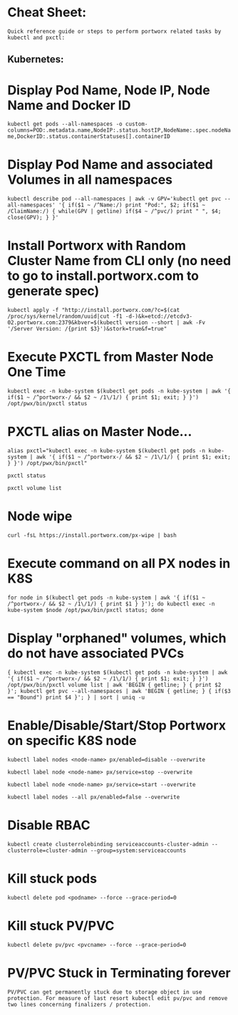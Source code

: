 # Cheat Sheet:

    Quick reference guide or steps to perform portworx related tasks by kubectl and pxctl:

## Kubernetes:

# Display Pod Name, Node IP, Node Name and Docker ID
`kubectl get pods --all-namespaces -o custom-columns=POD:.metadata.name,NodeIP:.status.hostIP,NodeName:.spec.nodeName,DockerID:.status.containerStatuses[].containerID`

# Display Pod Name and associated Volumes in all namespaces
`kubectl describe pod --all-namespaces | awk -v GPV='kubectl get pvc --all-namespaces' '{ if($1 ~ /^Name:/) print "Pod:", $2; if($1 ~ /ClaimName:/) { while(GPV | getline) if($4 ~ /^pvc/) print " ", $4; close(GPV); } }'`

# Install Portworx with Random Cluster Name from CLI only (no need to go to install.portworx.com to generate spec)
`kubectl apply -f "http://install.portworx.com/?c=$(cat /proc/sys/kernel/random/uuid|cut -f1 -d-)&k=etcd://etcdv3-02.portworx.com:2379&kbver=$(kubectl version --short | awk -Fv '/Server Version: /{print $3}')&stork=true&f=true"`

# Execute PXCTL from Master Node One Time
`kubectl exec -n kube-system $(kubectl get pods -n kube-system | awk '{ if($1 ~ /^portworx-/ && $2 ~ /1\/1/) { print $1; exit; } }') /opt/pwx/bin/pxctl status`

# PXCTL alias on Master Node...
`alias pxctl="kubectl exec -n kube-system $(kubectl get pods -n kube-system | awk '{ if($1 ~ /^portworx-/ && $2 ~ /1\/1/) { print $1; exit; } }') /opt/pwx/bin/pxctl"`

`pxctl status`

`pxctl volume list`

# Node wipe
`curl -fsL https://install.portworx.com/px-wipe | bash`

# Execute command on all PX nodes in K8S
`for node in $(kubectl get pods -n kube-system | awk '{ if($1 ~ /^portworx-/ && $2 ~ /1\/1/) { print $1 } }'); do kubectl exec -n kube-system $node /opt/pwx/bin/pxctl status; done`

# Display "orphaned" volumes, which do not have associated PVCs
`{ kubectl exec -n kube-system $(kubectl get pods -n kube-system | awk '{ if($1 ~ /^portworx-/ && $2 ~ /1\/1/) { print $1; exit; } }') /opt/pwx/bin/pxctl volume list | awk 'BEGIN { getline; } { print $2 }'; kubectl get pvc --all-namespaces | awk 'BEGIN { getline; } { if($3 == "Bound") print $4 }'; } | sort | uniq -u`

# Enable/Disable/Start/Stop Portworx on specific K8S node
`kubectl label nodes <node-name> px/enabled=disable --overwrite`

`kubectl label node <node-name> px/service=stop --overwrite`

`kubectl label node <node-name> px/service=start --overwrite`

`kubectl label nodes --all px/enabled=false --overwrite`

# Disable RBAC
`kubectl create clusterrolebinding serviceaccounts-cluster-admin --clusterrole=cluster-admin --group=system:serviceaccounts`

# Kill stuck pods
`kubectl delete pod <podname> --force --grace-period=0`

# Kill stuck PV/PVC
`kubectl delete pv/pvc <pvcname> --force --grace-period=0`

# PV/PVC Stuck in Terminating forever
`PV/PVC can get permanently stuck due to storage object in use protection. For measure of last resort kubectl edit pv/pvc and remove two lines concerning finalizers / protection.`
